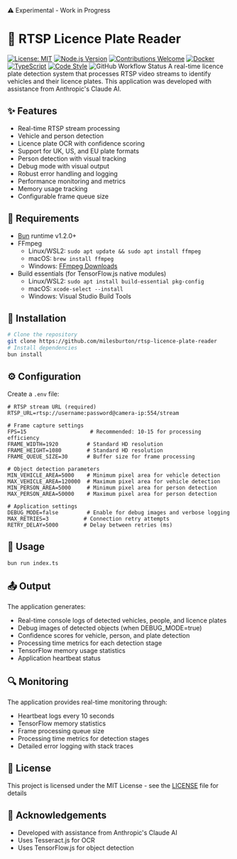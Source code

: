 ⚠️ Experimental - Work in Progress

# 🎥 RTSP Licence Plate Reader

[![License: MIT](https://img.shields.io/badge/License-MIT-yellow.svg)](https://opensource.org/licenses/MIT)
[![Node.js Version](https://img.shields.io/badge/bun-%3E%3D1.2.0-brightgreen)](https://bun.sh)
[![Contributions Welcome](https://img.shields.io/badge/contributions-welcome-brightgreen.svg?style=flat)](https://github.com/milesburton/rtsp-licence-plate-reader/issues)
[![Docker](https://img.shields.io/badge/docker-ready-blue.svg)](https://www.docker.com/)
[![TypeScript](https://img.shields.io/badge/TypeScript-5.0-blue.svg)](https://www.typescriptlang.org/)
[![Code Style](https://img.shields.io/badge/code_style-prettier-ff69b4.svg)](https://prettier.io/)
![GitHub Workflow Status](https://img.shields.io/github/actions/workflow/status/milesburton/rtsp-licence-plate-reader/test.yml)
A real-time licence plate detection system that processes RTSP video streams to identify vehicles and their licence plates. This application was developed with assistance from Anthropic's Claude AI.

## ✨ Features
- Real-time RTSP stream processing
- Vehicle and person detection
- Licence plate OCR with confidence scoring
- Support for UK, US, and EU plate formats
- Person detection with visual tracking
- Debug mode with visual output
- Robust error handling and logging
- Performance monitoring and metrics
- Memory usage tracking
- Configurable frame queue size

## 🔧 Requirements
- [Bun](https://bun.sh/) runtime v1.2.0+
- FFmpeg
  - Linux/WSL2: `sudo apt update && sudo apt install ffmpeg`
  - macOS: `brew install ffmpeg`
  - Windows: [FFmpeg Downloads](https://ffmpeg.org/download.html)
- Build essentials (for TensorFlow.js native modules)
  - Linux/WSL2: `sudo apt install build-essential pkg-config`
  - macOS: `xcode-select --install`
  - Windows: Visual Studio Build Tools

## 🚀 Installation
```bash
# Clone the repository
git clone https://github.com/milesburton/rtsp-licence-plate-reader
# Install dependencies
bun install
```

## ⚙️ Configuration
Create a `.env` file:
```env
# RTSP stream URL (required)
RTSP_URL=rtsp://username:password@camera-ip:554/stream

# Frame capture settings
FPS=15                    # Recommended: 10-15 for processing efficiency
FRAME_WIDTH=1920         # Standard HD resolution
FRAME_HEIGHT=1080        # Standard HD resolution
FRAME_QUEUE_SIZE=30      # Buffer size for frame processing

# Object detection parameters
MIN_VEHICLE_AREA=5000    # Minimum pixel area for vehicle detection
MAX_VEHICLE_AREA=120000  # Maximum pixel area for vehicle detection
MIN_PERSON_AREA=5000     # Minimum pixel area for person detection
MAX_PERSON_AREA=50000    # Maximum pixel area for person detection

# Application settings
DEBUG_MODE=false         # Enable for debug images and verbose logging
MAX_RETRIES=3           # Connection retry attempts
RETRY_DELAY=5000        # Delay between retries (ms)
```

## 📖 Usage
```bash
bun run index.ts
```

## 📤 Output
The application generates:
- Real-time console logs of detected vehicles, people, and licence plates
- Debug images of detected objects (when DEBUG_MODE=true)
- Confidence scores for vehicle, person, and plate detection
- Processing time metrics for each detection stage
- TensorFlow memory usage statistics
- Application heartbeat status

## 🔍 Monitoring
The application provides real-time monitoring through:
- Heartbeat logs every 10 seconds
- TensorFlow memory statistics
- Frame processing queue size
- Processing time metrics for detection stages
- Detailed error logging with stack traces

## 📝 License
This project is licensed under the MIT License - see the [LICENSE](LICENSE) file for details

## 🙏 Acknowledgements
- Developed with assistance from Anthropic's Claude AI
- Uses Tesseract.js for OCR
- Uses TensorFlow.js for object detection